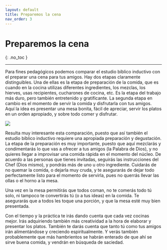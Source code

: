 ```yaml
---
layout: default
title: Preparemos la cena
nav_order: 3
---
```


# Preparemos la cena
{: .no_toc }

---

Para fines pedagógicos podemos comparar el estudio bíblico inductivo con el preparar una cena para tus amigos. Hay dos etapas claramente distinguibles. Una de ellas es la etapa de preparación de la comida, que es cuando en la cocina utilizas diferentes ingredientes, los mezclas, los hierves, usas recipientes, cucharones de cocina, etc. Es la etapa del trabajo más duro, pero también entretenido y gratificante. La segunda etapa en cambio es el momento de servir la comida y disfrutarla con tus amigos. Aquí la idea es presentar una mesa bonita, fácil de apreciar, servir los platos en un orden apropiado, y sobre todo comer y disfrutar. 

![]({{site.baseurl}}/assets/images/dinner.png)

Resulta muy interesante esta comparación, puesto que así también el estudio bíblico inductivo requiere una apropiada preparación y degustación. La etapa de la preparación es muy importante, puesto que aquí mezclarás y condimentarás lo que vas a ofrecer a tus amigos (la Palabra de Dios), y no quieres llegar a improvisar una comida rápida en el momento del núcleo. De acuerdo a las personas que tienes invitadas, seguirás las instrucciones del Chef (Dios mismo), y pondrás más de uno u otro ingrediente. Cuidarás de no quemar la comida, o dejarla muy cruda, y te asegurarás de dejar todo perfectamente listo para el momento de servirla, pues no querrás llevar las ollas o el horno a la mesa. 

Una vez en la mesa permitirás que todos coman, no te comerás todo tú solo, ni tampoco te convertirás tú (o a tus ideas) en la comida. Te asegurarás que a todos les toque una porción, y que la mesa esté muy bien presentada. 

Con el tiempo y la práctica te irás dando cuenta que cada vez cocinas mejor. Irás adquiriendo también más creatividad a la hora de elaborar y presentar los platos. También te darás cuenta que tanto tú como tus amigos
irán alimentándose y creciendo espiritualmente. Y verás también probablemente que más hambrientos se habrán enterado de que ahí se sirve buena comida, y vendrán en búsqueda de saciedad. 
